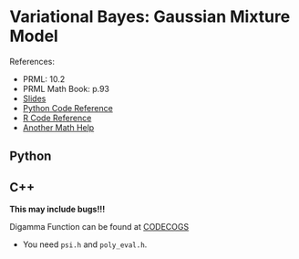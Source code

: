# Variational Bayes: Gaussian Mixture Model
References:
* PRML: 10.2
* PRML Math Book: p.93
* [Slides](http://www.slideshare.net/takao-y/ss-28872465)
* [Python Code Reference](http://d.hatena.ne.jp/chrofieyue/20111128/1322486240)
* [R Code Reference](http://d.hatena.ne.jp/n_shuyo/20100423/variational)
* [Another Math Help](http://www.cis.nagasaki-u.ac.jp/~masada/VBGMM.pdf)

## Python

## C++
**This may include bugs!!!**

Digamma Function can be found at [CODECOGS](http://www.codecogs.com/library/maths/special/gamma/psi.php)
* You need `psi.h` and `poly_eval.h`.
